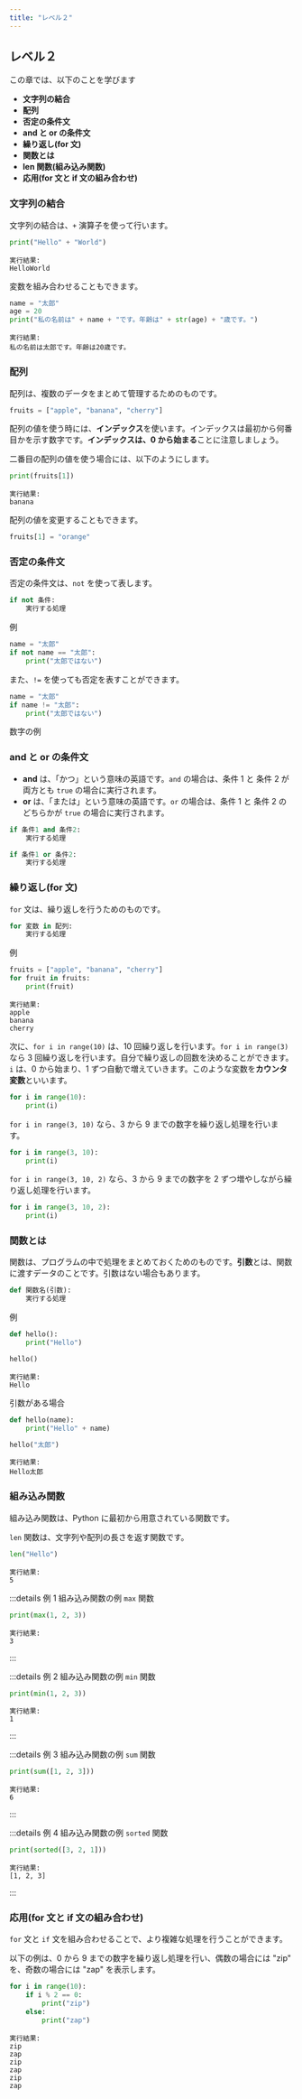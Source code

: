 ```yaml
---
title: "レベル２"
---
```


## レベル２

この章では、以下のことを学びます

- **文字列の結合**
- **配列**
- **否定の条件文**
- **and と or の条件文**
- **繰り返し(for 文)**
- **関数とは**
- **len 関数(組み込み関数)**
- **応用(for 文と if 文の組み合わせ)**

### 文字列の結合

文字列の結合は、`+` 演算子を使って行います。

```python
print("Hello" + "World")
```

```
実行結果:
HelloWorld
```

変数を組み合わせることもできます。

```python
name = "太郎"
age = 20
print("私の名前は" + name + "です。年齢は" + str(age) + "歳です。")
```

```
実行結果:
私の名前は太郎です。年齢は20歳です。
```

### 配列

配列は、複数のデータをまとめて管理するためのものです。

```python
fruits = ["apple", "banana", "cherry"]
```

配列の値を使う時には、**インデックス**を使います。インデックスは最初から何番目かを示す数字です。**インデックスは、0 から始まる**ことに注意しましょう。

二番目の配列の値を使う場合には、以下のようにします。

```python
print(fruits[1])
```

```
実行結果:
banana
```

配列の値を変更することもできます。

```python
fruits[1] = "orange"
```

### 否定の条件文

否定の条件文は、`not` を使って表します。

```python
if not 条件:
    実行する処理
```

例

```python
name = "太郎"
if not name == "太郎":
    print("太郎ではない")
```

また、`!=` を使っても否定を表すことができます。

```python
name = "太郎"
if name != "太郎":
    print("太郎ではない")
```

数字の例

### and と or の条件文

- **and** は、「かつ」という意味の英語です。`and` の場合は、条件 1 と 条件 2 が両方とも `true` の場合に実行されます。
- **or** は、「または」という意味の英語です。`or` の場合は、条件 1 と 条件 2 のどちらかが `true` の場合に実行されます。

```python
if 条件1 and 条件2:
    実行する処理
```

```python
if 条件1 or 条件2:
    実行する処理
```

### 繰り返し(for 文)

`for` 文は、繰り返しを行うためのものです。

```python
for 変数 in 配列:
    実行する処理
```

例

```python
fruits = ["apple", "banana", "cherry"]
for fruit in fruits:
    print(fruit)
```

```
実行結果:
apple
banana
cherry
```

次に、`for i in range(10)` は、10 回繰り返しを行います。`for i in range(3)` なら 3 回繰り返しを行います。自分で繰り返しの回数を決めることができます。`i` は、0 から始まり、1 ずつ自動で増えていきます。このような変数を**カウンタ変数**といいます。

```python
for i in range(10):
    print(i)
```

`for i in range(3, 10)` なら、3 から 9 までの数字を繰り返し処理を行います。

```python
for i in range(3, 10):
    print(i)
```

`for i in range(3, 10, 2)` なら、3 から 9 までの数字を 2 ずつ増やしながら繰り返し処理を行います。

```python
for i in range(3, 10, 2):
    print(i)
```

### 関数とは

関数は、プログラムの中で処理をまとめておくためのものです。**引数**とは、関数に渡すデータのことです。引数はない場合もあります。

```python
def 関数名(引数):
    実行する処理
```

例

```python
def hello():
    print("Hello")
```

```python
hello()
```

```
実行結果:
Hello
```

引数がある場合

```python
def hello(name):
    print("Hello" + name)
```

```python
hello("太郎")
```

```
実行結果:
Hello太郎
```

### 組み込み関数

組み込み関数は、Python に最初から用意されている関数です。

`len` 関数は、文字列や配列の長さを返す関数です。

```python
len("Hello")
```

```
実行結果:
5
```

:::details 例 1 組み込み関数の例 `max` 関数

```python
print(max(1, 2, 3))
```

```
実行結果:
3
```

:::

:::details 例 2 組み込み関数の例 `min` 関数

```python
print(min(1, 2, 3))
```

```
実行結果:
1
```

:::

:::details 例 3 組み込み関数の例 `sum` 関数

```python
print(sum([1, 2, 3]))
```

```
実行結果:
6
```

:::

:::details 例 4 組み込み関数の例 `sorted` 関数

```python
print(sorted([3, 2, 1]))
```

```
実行結果:
[1, 2, 3]
```

:::

### 応用(for 文と if 文の組み合わせ)

`for` 文と `if` 文を組み合わせることで、より複雑な処理を行うことができます。

以下の例は、0 から 9 までの数字を繰り返し処理を行い、偶数の場合には "zip" を、奇数の場合には "zap" を表示します。

```python
for i in range(10):
    if i % 2 == 0:
        print("zip")
    else:
        print("zap")
```

```
実行結果:
zip
zap
zip
zap
zip
zap
```

